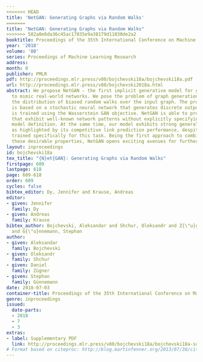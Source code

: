 ```yaml
---
<<<<<<< HEAD
title: 'NetGAN: Generating Graphs via Random Walks'
=======
title: "NetGAN: Generating Graphs via Random Walks"
>>>>>>> 582a0e6da36c45ac17835e9a38179d11030de2a2
booktitle: Proceedings of the 35th International Conference on Machine Learning
year: '2018'
volume: '80'
series: Proceedings of Machine Learning Research
address: 
month: 0
publisher: PMLR
pdf: http://proceedings.mlr.press/v80/bojchevski18a/bojchevski18a.pdf
url: http://proceedings.mlr.press/v80/bojchevski2018a.html
abstract: We propose NetGAN - the first implicit generative model for graphs able
  to mimic real-world networks. We pose the problem of graph generation as learning
  the distribution of biased random walks over the input graph. The proposed model
  is based on a stochastic neural network that generates discrete output samples and
  is trained using the Wasserstein GAN objective. NetGAN is able to produce graphs
  that exhibit well-known network patterns without explicitly specifying them in the
  model definition. At the same time, our model exhibits strong generalization properties,
  as highlighted by its competitive link prediction performance, despite not being
  trained specifically for this task. Being the first approach to combine both of
  these desirable properties, NetGAN opens exciting avenues for further research.
layout: inproceedings
id: bojchevski18a
tex_title: "{N}et{GAN}: Generating Graphs via Random Walks"
firstpage: 609
lastpage: 618
page: 609-618
order: 609
cycles: false
bibtex_editor: Dy, Jennifer and Krause, Andreas
editor:
- given: Jennifer
  family: Dy
- given: Andreas
  family: Krause
bibtex_author: Bojchevski, Aleksandar and Shchur, Oleksandr and Z{\"u}gner, Daniel
  and G{\"u}nnemann, Stephan
author:
- given: Aleksandar
  family: Bojchevski
- given: Oleksandr
  family: Shchur
- given: Daniel
  family: Zügner
- given: Stephan
  family: Günnemann
date: 2018-07-03
container-title: Proceedings of the 35th International Conference on Machine Learning
genre: inproceedings
issued:
  date-parts:
  - 2018
  - 7
  - 3
extras:
- label: Supplementary PDF
  link: http://proceedings.mlr.press/v80/bojchevski18a/bojchevski18a-supp.pdf
# Format based on citeproc: http://blog.martinfenner.org/2013/07/30/citeproc-yaml-for-bibliographies/
---
```

